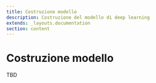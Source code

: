 ```yaml
---
title: Costruzione modello
description: Costruzione del modello di deep learning
extends: _layouts.documentation
section: content
---
```


# Costruzione modello

TBD
